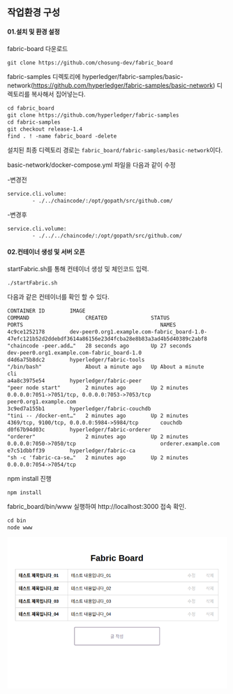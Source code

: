 ## 작업환경 구성

#### 01.설치 및 환경 설정

fabric-board 다운로드

```
git clone https://github.com/chosung-dev/fabric_board
```

fabric-samples 디렉토리에 hyperledger/fabric-samples/basic-network(https://github.com/hyperledger/fabric-samples/basic-network) 디렉토리를 복사해서 집어넣는다. 
```
cd fabric_board
git clone https://github.com/hyperledger/fabric-samples
cd fabric-samples
git checkout release-1.4
find . ! -name fabric_board -delete
```
설치된 최종 디렉토리 경로는 `fabric_board/fabric-samples/basic-network`이다.

basic-network/docker-compose.yml 파일을 다음과 같이 수정

 -변경전

```
service.cli.volume:
		- ./../chaincode/:/opt/gopath/src/github.com/
```

 -변경후

```
service.cli.volume:
		- ./../../chaincode/:/opt/gopath/src/github.com/
```



#### 02.컨테이너 생성 및 서버 오픈

startFabric.sh를 통해 컨테이너 생성 및 체인코드 입력.

```
./startFabric.sh
```

다음과 같은 컨테이너를 확인 할 수 있다.

```
CONTAINER ID        IMAGE                                                                                                          COMMAND                  CREATED              STATUS              PORTS                                            NAMES
4c9ce1252178        dev-peer0.org1.example.com-fabric_board-1.0-47efc121b52d2ddebdf3614a86156e23d4fcba28e8b83a3ad4b5d40389c2abf8   "chaincode -peer.add…"   28 seconds ago       Up 27 seconds                                                        dev-peer0.org1.example.com-fabric_board-1.0
d4d6a75b8dc2        hyperledger/fabric-tools                                                                                       "/bin/bash"              About a minute ago   Up About a minute                                                    cli
a4a8c3975e54        hyperledger/fabric-peer                                                                                        "peer node start"        2 minutes ago        Up 2 minutes        0.0.0.0:7051->7051/tcp, 0.0.0.0:7053->7053/tcp   peer0.org1.example.com
3c9ed7a155b1        hyperledger/fabric-couchdb                                                                                     "tini -- /docker-ent…"   2 minutes ago        Up 2 minutes        4369/tcp, 9100/tcp, 0.0.0.0:5984->5984/tcp       couchdb
d0f67b94d03c        hyperledger/fabric-orderer                                                                                     "orderer"                2 minutes ago        Up 2 minutes        0.0.0.0:7050->7050/tcp                           orderer.example.com
e7c51dbbff39        hyperledger/fabric-ca                                                                                          "sh -c 'fabric-ca-se…"   2 minutes ago        Up 2 minutes        0.0.0.0:7054->7054/tcp
```

npm install 진행

```
npm install
```

fabric_board/bin/www 실행하여 http://localhost:3000 접속 확인.
```
cd bin
node www
```

![readmeImage01.png](./readmeImage/readmeImage01.png)
